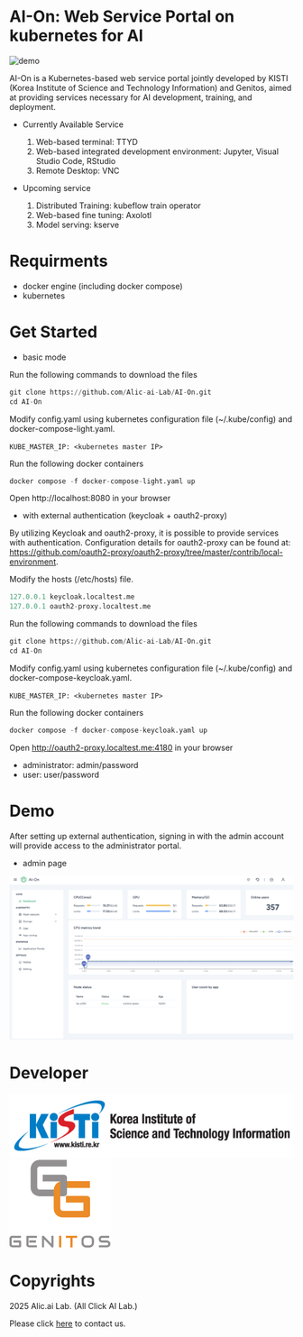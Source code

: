 # AI-On: Web Service Portal on kubernetes for AI


![demo](./images/aion-demo.webp)


AI-On is a Kubernetes-based web service portal jointly developed by KISTI (Korea Institute of Science and Technology Information) and Genitos, aimed at providing services necessary for AI development, training, and deployment.

* Currently Available Service

  1. Web-based terminal: TTYD
  2. Web-based integrated development environment: Jupyter, Visual Studio Code, RStudio
  3. Remote Desktop: VNC

* Upcoming service

  1. Distributed Training: kubeflow train operator
  2. Web-based fine tuning: Axolotl
  3. Model serving: kserve


# Requirments

* docker engine (including docker compose)
* kubernetes

# Get Started

* basic mode

Run the following commands to download the files

```python
git clone https://github.com/Alic-ai-Lab/AI-On.git  
cd AI-On
```

Modify config.yaml using kubernetes configuration file (~/.kube/config) and docker-compose-light.yaml.

`KUBE_MASTER_IP: <kubernetes master IP>
`

Run the following docker containers

```python
docker compose -f docker-compose-light.yaml up  
```
Open http://localhost:8080 in your browser

* with external authentication (keycloak + oauth2-proxy)

By utilizing Keycloak and oauth2-proxy, it is possible to provide services with authentication. Configuration details for oauth2-proxy can be found at: https://github.com/oauth2-proxy/oauth2-proxy/tree/master/contrib/local-environment.

Modify the hosts (/etc/hosts) file.

```python
127.0.0.1 keycloak.localtest.me
127.0.0.1 oauth2-proxy.localtest.me
```

Run the following commands to download the files

```python
git clone https://github.com/Alic-ai-Lab/AI-On.git  
cd AI-On
```
Modify config.yaml using kubernetes configuration file (~/.kube/config) and docker-compose-keycloak.yaml.

`KUBE_MASTER_IP: <kubernetes master IP>
`

Run the following docker containers

```python
docker compose -f docker-compose-keycloak.yaml up
```
Open http://oauth2-proxy.localtest.me:4180 in your browser

* administrator: admin/password
* user: user/password



# Demo

After setting up external authentication, signing in with the admin account will provide access to the administrator portal.
* admin page

![admin-portal](./images/admin-portal.png)



# Developer

![KISTI](./images/kisti-logo.jpg)
![Genitos](./images/genitos.png)

# Copyrights
2025 Alic.ai Lab. (All Click AI Lab.)

Please click [here](mailto:alicai.lab@gmail.com) to contact us.